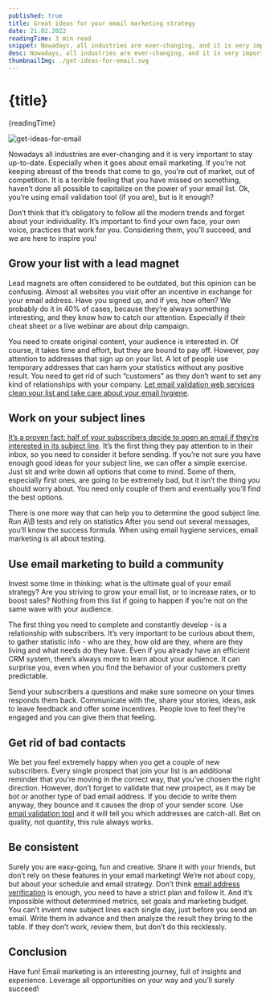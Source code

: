 ```yaml
---
published: true
title: Great ideas for your email marketing strategy
date: 21.02.2022
readingTime: 3 min read
snippet: Nowadays, all industries are ever-changing, and it is very important to stay up-to-date. Especially when it goes about email marketing. If you’re not keeping abreast of the trends that come to go, you’re out of market, out of competition. It is a terrible feeling that you have missed on something, haven’t done all possible to capitalize on the power of your email list. Ok, you’re using email validation tool (if you are), but is it enough?
desc: Nowadays, all industries are ever-changing, and it is very important to stay up-to-date. Especially when it goes about email marketing. If you’re not keeping abreast of the trends that come to go, you’re out of market, out of competition. It is a terrible feeling that you have missed on something, haven’t done all possible to capitalize on the power of your email list. Ok, you’re using email validation tool (if you are), but is it enough?
thumbnailImg: ./get-ideas-for-email.svg
---
```


# {title}

{readingTime}

![get-ideas-for-email](./get-ideas-for-email.svg)

Nowadays all industries are ever-changing and it is very important to stay up-to-date. Especially when it goes about email marketing. If you’re not keeping abreast of the trends that come to go, you’re out of market, out of competition. It is a terrible feeling that you have missed on something, haven’t done all possible to capitalize on the power of your email list. Ok, you’re using email validation tool (if you are), but is it enough?

Don’t think that it’s obligatory to follow all the modern trends and forget about your individuality. It’s important to find your own face, your own voice, practices that work for you. Considering them, you’ll succeed, and we are here to inspire you!

## Grow your list with a lead magnet

Lead magnets are often considered to be outdated, but this opinion can be confusing. Almost all websites you visit offer an incentive in exchange for your email address. Have you signed up, and if yes, how often? We probably do it in 40% of cases, because they’re always something interesting, and they know how to catch our attention. Especially if their cheat sheet or a live webinar are about drip campaign.

You need to create original content, your audience is interested in. Of course, it takes time and effort, but they are bound to pay off. However, pay attention to addresses that sign up on your list. A lot of people use temporary addresses that can harm your statistics without any positive result. You need to get rid of such “customers” as they don’t want to set any kind of relationships with your company. [Let email validation web services clean your list and take care about your email hygiene](/blog/how-mailcheck-can-help-your-business).

## Work on your subject lines

[It’s a proven fact: half of your subscribers decide to open an email if they’re interested in its subject line](/blog/subscribers-love-getting-your-emails-but-theres-one-thing-you-have-to-get-right). It’s the first thing they pay attention to in their inbox, so you need to consider it before sending. If you’re not sure you have enough good ideas for your subject line, we can offer a simple exercise. Just sit and write down all options that come to mind. Some of them, especially first ones, are going to be extremely bad, but it isn’t the thing you should worry about. You need only couple of them and eventually you’ll find the best options.

There is one more way that can help you to determine the good subject line. Run A\B tests and rely on statistics After you send out several messages, you’ll know the success formula. When using email hygiene services, email marketing is all about testing.

## Use email marketing to build a community

Invest some time in thinking: what is the ultimate goal of your email strategy? Are you striving to grow your email list, or to increase rates, or to boost sales? Nothing from this list if going to happen if you’re not on the same wave with your audience.

The first thing you need to complete and constantly develop - is a relationship with subscribers. It’s very important to be curious about them, to gather statistic info - who are they, how old are they, where are they living and what needs do they have. Even if you already have an efficient CRM system, there’s always more to learn about your audience. It can surprise you, even when you find the behavior of your customers pretty predictable.

Send your subscribers a questions and make sure someone on your times responds them back. Communicate with the, share your stories, ideas, ask to leave feedback and offer some incentives. People love to feel they’re engaged and you can give them that feeling.

## Get rid of bad contacts

We bet you feel extremely happy when you get a couple of new subscribers. Every single prospect that join your list is an additional reminder that you’re moving in the correct way, that you’ve chosen the right direction. However, don’t forget to validate that new prospect, as it may be bot or another type of bad email address. If you decide to write them anyway, they bounce and it causes the drop of your sender score. Use [email validation tool](https://mailcheck.co/) and it will tell you which addresses are catch-all. Bet on quality, not quantity, this rule always works.

## Be consistent

Surely you are easy-going, fun and creative. Share it with your friends, but don’t rely on these features in your email marketing! We’re not about copy, but about your schedule and email strategy. Don’t think [email address verification](https://mailcheck.co/) is enough, you need to have a strict plan and follow it. And it’s impossible without determined metrics, set goals and marketing budget. You can’t invent new subject lines each single day, just before you send an email. Write them in advance and then analyze the result they bring to the table. If they don’t work, review them, but don’t do this recklessly.

## Conclusion

Have fun! Email marketing is an interesting journey, full of insights and experience. Leverage all opportunities on your way and you’ll surely succeed!
